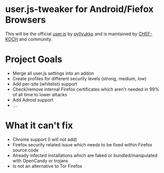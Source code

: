 # user.js-tweaker for Android/Fiefox Browsers

This will be the official [user.js](https://github.com/pyllyukko/user.js) by [pyllyukko](https://github.com/pyllyukko) and is maintained by [CHEF-KOCH](https://github.com/CHEF-KOCH) and community. 


# Project Goals

* Merge all user.js settings into an addon
* Create profiles for different security levels (strong, medium, low)
* Add per-site (whitelist) support
* Check/remove internal Firefox certificates which aren't needed in 99% of all time to lower attacks
* Add Adroid support
* ....


# What it can't fix

* Chrome support (I will not add)
* Firefox security related issue which needs to be fixed within Firefox source code
* Already infected installations which are faked or bundled/manipulated with OpenCandy or trojans 
* Is not an alternative to Tor Firefox


